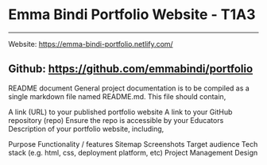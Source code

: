 # Emma Bindi Portfolio Website - T1A3
---
Website: https://emma-bindi-portfolio.netlify.com/  

Github: https://github.com/emmabindi/portfolio
---

README document
General project documentation is to be compiled as a single markdown file named README.md. This file should contain,

A link (URL) to your published portfolio website
A link to your GitHub repository (repo)
Ensure the repo is accessible by your Educators
Description of your portfolio website, including,

Purpose
Functionality / features
Sitemap
Screenshots
Target audience
Tech stack (e.g. html, css, deployment platform, etc)
Project Management 
Design 
